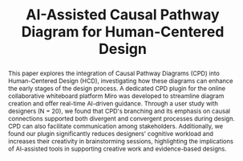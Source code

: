 ---
layout: publication
title: "AI-Assisted Causal Pathway Diagram for Human-Centered Design"
year: 2024
month: 2
authors:
  - Ruican Zhong
  - Donghoon Shin
  - Rosemary Meza
  - Predrag Klasnja
  - Lucas Colusso
  - Gary Hsieh
coauthors:
  - Ruican Zhong
  - Donghoon Shin
venue: CHI 2024
note: to appear
venue_full: "CHI 2024"
abstract: "This paper explores the integration of Causal Pathway Diagrams (CPD) into Human-Centered Design (HCD), investigating how these diagrams can enhance the early stages of the design process. A dedicated CPD plugin for the online collaborative whiteboard platform Miro was developed to streamline diagram creation and offer real-time AI-driven guidance. Through a user study with designers (N = 20), we found that CPD's branching and its emphasis on causal connections supported both divergent and convergent processes during design. CPD can also facilitate communication among stakeholders. Additionally, we found our plugin significantly reduces designers' cognitive workload and increases their creativity in brainstorming sessions, highlighting the implications of AI-assisted tools in supporting creative work and evidence-based designs."
category:
  - "AI / NLP"
  - "Design"
demo: "https://miro.com/app-install/?response_type=code&client_id=3458764542648826179&redirect_uri=%2Fconfirm-app-install%2F"
featured: true
pdf: false
---